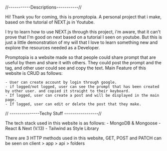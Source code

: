 //-----------Descriptions-----------//

Hi! Thank you for coming, this is promptopia. A personal project that i make, based on the tutorial of NEXT.js in Youtube. 

I try to learn how to use NEXT.js through this project, i'm aware, that it can't prove that I'm good on next based on a tutorial I seen on youtube. But this is just a little demonstration of my will that I love to learn something new and explore the resources needed as a Developer.

Promptopia is a website made so that people could share prompt that are useful by them and share it with others. They could post the prompt and the tag, and other user could see and copy the text. Main Feature of this website is CRUD as follows:

    - User can create account by login through google.
    - if logged/not logged, user can see the prompt that has been created by other user. and copied it straight to their keyboard.
    - If logged, user can create a post and will be displayed in the main page.
    - If logged, user can edit or delete the post that they make.

// ---------------Techy Stuff -----------------//

The tech stack used in this website is as follows:
    - MongoDB & Mongoose 
    - React & Next (V.13)
    - Tailwind as Style Library

There are 3 HTTP methods used in this website, GET, POST and PATCH can be seen on client > app > api > folders
